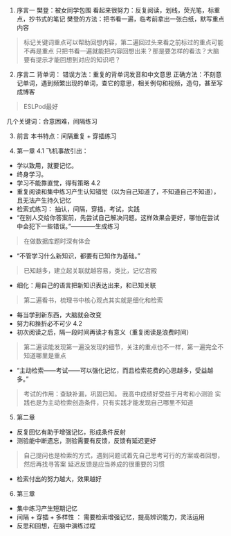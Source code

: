 1. 序言一
樊登：被女同学包围
看起来很努力：反复阅读，划线，荧光笔，标重点，抄书式的笔记
樊登的方法：把书看一遍，临考前拿出一张白纸，默写重点内容

> 标记关键词重点可以帮助回想内容，第二遍回过头来看之前标过的重点可能不再是重点
> 只把书看一遍就能把内容回想出来？那是要怎样的看法？大脑要有提示才能回想到对应的知识吧？

2. 序言二
背单词：
错误方法：重复的背单词发音和中文意思
正确方法：不刻意记单词，遇到频繁出现的单词，查它的意思，相关例句和视频，造句，甚至写成博客

> ESLPod最好

几个关键词：合意困难，间隔练习

3. 前言
本书特点：间隔重复 + 穿插练习

4. 第一章
4.1 飞机事故引出：
- 学以致用，就要记忆。
- 终身学习。
- 学习不能靠直觉，得有策略
4.2 
- 重复阅读和集中练习产生认知错觉（以为自己知道了，不知道自己不知道），且无法产生持久记忆
- 检索式练习： 抽认，间隔，穿插，考试，实践
- “在别人交给你答案前，先尝试自己解决问题。这样效果会更好，哪怕在尝试中会犯下一些错误。”————生成练习
> 在做数据库题时深有体会
- “不管学习什么新知识，都要有已知作为基础。”
> 已知越多，建立起关联就越容易，类比，记忆宫殿
- 细化：用自己的语言把新知识表达出来，和已知关联
> 第二遍看书，梳理书中核心观点其实就是细化和检索
- 每当学到新东西，大脑就会改变
- 努力和挫折必不可少
4.2 
- 初次阅读之后，隔一段时间再读才有意义（重复阅读是浪费时间）
> 第二遍读能发现第一遍没发现的细节，关注的重点也不一样，第一遍完全不知道哪里是重点
- “主动检索——考试——可以强化记忆，而且检索花费的心思越多，受益越多。”
> 考试的作用：查缺补漏，巩固已知。
> 我高中成绩好受益于月考和小测验
> 实践也是为主动检索创造条件，只有实践才能发现自己哪里不知道

5. 第二章
- 反复回忆有助于增强记忆，形成条件反射
- 测验能中断遗忘，测验需要有反馈，反馈有延迟更好
> 自己提问也是检索的方式，遇到问题试着先自己思考可行的方案或者回想，然后再找寻答案
> 延迟反馈是应当养成的很重要的习惯
- 检索付出的努力越大，效果越好

6. 第三章
- 集中练习产生短期记忆
- 间隔 + 穿插 + 多样性 ： 需要检索增强记忆，提高辨识能力，灵活运用
- 反思和回想，在脑中演练过程


